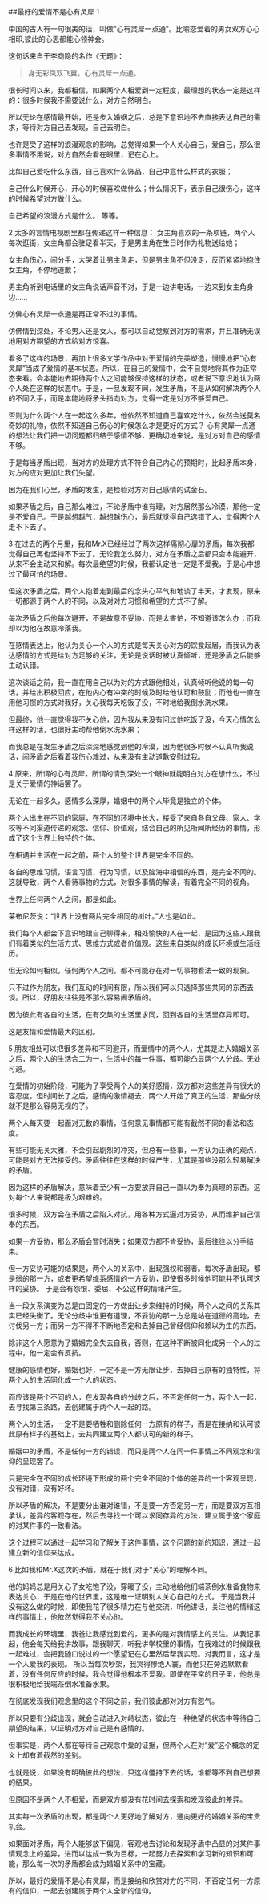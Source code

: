 ##最好的爱情不是心有灵犀
1

中国的古人有一句很美的话，叫做“心有灵犀一点通”。比喻恋爱着的男女双方心心相印,彼此的心思都能心领神会。

这句话来自于李商隐的名作《无题》：
>身无彩凤双飞翼，心有灵犀一点通。

很长时间以来，我都相信，如果两个人相爱到一定程度，最理想的状态一定是这样的：很多时候我不需要说什么，对方自然明白。

所以无论在感情最开始，还是步入婚姻之后，总是下意识地不去直接表达自己的需求，等待对方自己去发现，自己去明白。

也许是受了这样的浪漫观念的影响，总觉得如果一个人关心自己，爱自己，那么很多事情不用说，对方自然会看在眼里，记在心上。

比如自己爱吃什么东西，自己喜欢什么饰品，自己中意什么样式的衣服；

自己什么时候开心，开心的时候喜欢做什么；什么情况下，表示自己很伤心，这样的时候希望对方做什么。

自己希望的浪漫方式是什么。
等等。

2
太多的言情电视剧里都在传递这样一种信息：
女主角喜欢的一条项链，两个人每次逛街，女主角都会驻足看半天，于是男主角在生日时作为礼物送给她；

女主角伤心，闹分手，大哭着让男主角走，但是男主角不但没走，反而紧紧地抱住女主角，不停地道歉；

男主角听到电话里的女主角说话声音不对，于是一边讲电话，一边来到女主角身边……

仿佛心有灵犀一点通是再正常不过的事情。

仿佛情到深处，不论男人还是女人，都可以自动觉察到对方的需求，并且准确无误地用对方期望的方式给对方惊喜。

看多了这样的场景，再加上很多文学作品中对于爱情的完美塑造，慢慢地把“心有灵犀”当成了爱情的基本状态。所以，在自己的爱情中，会不自觉地将其作为正常态来看。会本能地去期待两个人之间能够保持这样的状态，或者说下意识地认为两个人处在这样的状态中。于是，一旦发现不同，发生矛盾，不是从如何解决两个人的不同入手，而是本能地将矛头指向对方，觉得一定是对方不够爱自己。

否则为什么两个人在一起这么多年，他依然不知道自己喜欢吃什么，依然会送莫名奇妙的礼物，依然不知道自己伤心的时候怎么才是更好的方式？
心有灵犀一点通的想法让我们把一切问题都归结于感情不够，更确切地来说，是对方对自己的感情不够。

于是每当矛盾出现，当对方的处理方式不符合自己内心的预期时，比起矛盾本身，对方的应对更加让我们失望。

因为在我们心里，矛盾的发生，是检验对方对自己感情的试金石。

如果矛盾之后，自己那么难过，不论矛盾中谁有理，对方居然那么冷漠，那他一定是不爱自己。于是越想越气，越想越伤心，最后就觉得自己选错了人，觉得两个人走不下去了。

3
在过去的两个月里，我和Mr.X已经经过了两次这样痛彻心扉的矛盾，每次我都觉得自己再也坚持不下去了。无论我怎么努力，对方在矛盾之后都只会本能避开，从来不会主动来和解。每次最绝望的时候，我都认定他一定是不爱我，于是心中想过了最可怕的场景。

但这次矛盾之后，两个人抱着走到最后的念头心平气和地谈了半天，才发现，原来一切都源于两个人的不同，以及对对方习惯和希望的方式不了解。

每次矛盾之后他每次避开，不是故意不妥协，而是太害怕，不知道该怎么办；而我却以为他在故意冷落我。

在感情表达上，他认为关心一个人的方式是每天关心对方的饮食起居，而我认为表达感情的方式是给对方足够的关注，无论是说话时被认真倾听，还是矛盾之后能够主动认错。

这次谈话之前，我一直在用自己以为对的方式跟他相处，认真倾听他说的每一句话，并给出积极回应，在他内心有冲突的时候及时给他认可和鼓励；而他也一直在用他习惯的方式对我好，关心我每天吃饭了没，不时地给我倒水洗水果。

但最终，他一直觉得我不关心他，因为我从来没有问过他吃饭了没，今天心情怎么样这样的话，也很好主动帮他倒水洗水果；

而我总是在发生矛盾之后深深地感觉到他的冷漠，因为他很多时候不认真听我说话，闹矛盾之后看着我伤心难过，从来没有主动道歉安慰过我。

4
原来，所谓的心有灵犀，所谓的情到深处一个眼神就能明白对方在想什么，不过是关于爱情的神话罢了。

无论在一起多久，感情多么深厚，婚姻中的两个人毕竟是独立的个体。

两个人出生在不同的家庭，在不同的环境中长大，接受了来自各自父母、家人、学校等不同渠道传递的观念、信仰、价值观，结合自己的所见所闻所经历的事情，形成了这个世界上独特的个体。

在相遇并生活在一起之前，两个人的整个世界是完全不同的。

各自的思维习惯，语言习惯，行为习惯，以及脑海中相信的东西，是完全不同的。这就导致，两个人看待事物的方式，对很多事情的解读，有着完全不同的视角。

世界上任何两个人之间，都是如此。

莱布尼茨说：“世界上没有两片完全相同的树叶。”人也是如此。

我们每个人都会下意识地跟自己聊得来，相处愉快的人在一起，是因为这些人跟我们有着类似的生活方式、思维方式或者价值观。这些来自类似的成长环境或生活经历。

但无论如何相似，任何两个人之间，都不可能存在对一切事物看法一致的现象。

只不过作为朋友，我们互动的时间有限，所以我们可以只选择那些共同的东西去谈。所以，好朋友往往是不那么容易闹矛盾的。

因为彼此有各自的生活，在有交集的生活里求同，回到各自的生活里存异即可。

这是友情和爱情最大的区别。

5
朋友相处可以把很多差异和不同避开，而爱情中的两个人，尤其是进入婚姻关系之后，两个人的生活合二为一，生活中的每一件事，都可能凸显两个人分歧。无处可避。

在爱情的初始阶段，可能为了享受两个人的美好感情，双方都对这些差异有很大的容忍度。但时间长了之后，感情的激情褪去，两个人开始了真正的生活，那些分歧就不是那么容易无视的了。

两个人每天要一起面对无数的事情，任何意见事情都可能有截然不同的看法和态度。

有些可能无关大雅，不会引起剧烈的冲突，但总有一些事，一方认为正确的观点，可能是对方无法接受的。矛盾往往在这样的时候产生，尤其是那些没那么轻易解决的矛盾。

因为这样的矛盾解决，意味着至少有一方要放弃自己一直以为奉为真理的东西。这对每个人来说都是极为艰难的。

很多时候，双方会在矛盾之后陷入对抗，用各种方式逼对方妥协，从而维护自己信奉的东西。

如果一方妥协，那么矛盾会暂时消失；如果双方都不肯妥协，最后往往以分手结束。

但一方妥协可能的结果是，两个人的关系中，出现强权和弱者。每次矛盾出现，都是弱的那一方，或者更希望维系感情的一方妥协，即使很多时候他可能并不认可这样的妥协。
于是会有怨恨、委屈、不公这样的情绪产生。

当一段关系演变为总是由固定的一方做出让步来维持的时候，两个人之间的关系其实已经失衡了。无论分歧中谁更有道理，不妥协的那一方总是站在道德的高地，去讨伐另一方；而另一方不得不不断地否定和去掉自己曾经信仰和赖以为生的东西。

除非这个人愿意为了婚姻完全失去自我，否则，在这种不断被同化成另一个人的过程中，他一定会有反抗。

健康的感情也好，婚姻也好，一定不是一方无限让步，去掉自己原有的独特性，将两个人的生活同化成一个人的状态。

而应该是两个不同的人，在发现各自的分歧之后，不否定任何一方，两个人一起，去寻找第三条路，去创建属于两个人一起的路。

两个人的生活，一定不是要牺牲和删除任何一方原有的样子，而是在接纳和认可彼此原有样子的基础上，去共同建立两个人都认可的新的样子。

婚姻中的矛盾，不是任何一方的错误，而只是两个人在同一件事情上不同观念和信仰的呈现罢了。

只是完全在不同的成长环境下形成的两个完全不同的个体的差异的一个客观呈现，没有对错，没有好坏。

所以矛盾的解决，不是要分出谁对谁错，不是要一方否定另一方，而是要双方互相承认，差异的客观存在，然后去寻找一个可以求同存异的方法，建立属于这个家庭的对某件事的一致看法。

这个过程可以通过一起学习和了解关于这件事情，这个问题的新的知识，通过一起建立新的信仰来达成。

6
比如我和Mr.X这次的矛盾，就在于我们对于“关心”的理解不同。

他的妈妈总是用关心子女吃饱了没，穿暖了没，主动地给他们端茶倒水准备食物来表达关心，于是在他的世界里，这是唯一证明别人关心自己的方式。
于是当我并没有这么做的时候，即使我花了很多精力在与他交流，听他讲话，关注他的情绪这样的事情上，他依然觉得我不关心他。

而我成长的环境里，我爸让我感觉到爱的，更多的是对我情感上的关注。从我记事起，他会每天给我讲故事，跟我聊天，听我讲学校里的事情，在我难过的时候跟我一起难过，会把我随口说过的一个愿望记在心里然后帮我实现。对我而言，这才是一个人爱我的表现。
所以当每次吵架，我哭得惨绝人寰，而他只在旁边默默看着，没有任何反应的时候，我会觉得他根本不爱我。即使在平常的日子里，他总是很积极地给我端茶倒水准备水果。

在彻底发现我们观念里的这个不同之前，我们彼此都对对方有怨气。

所以只要有分歧出现，就会自动进入对峙状态，彼此在一种绝望的状态中等待自己期望的结果，以证明对方对自己是有感情的。

但事实是，两个人都在等待自己观念中爱的证据，但两个人在对“爱”这个概念的定义上却有着截然的差别。

也就是说，如果没有明确彼此的想法，只这样僵持下去的话，谁都等不到自己想要的结果。

但原因不是两个人不相爱，而是双方都没有花时间去探索和发现彼此的差异。

其实每一次矛盾的出现，都是两个人更好地了解对方，通向更好的婚姻关系的宝贵机会。

如果面对矛盾，两个人能够放下偏见，客观地去讨论和发现矛盾中凸显的对某件事情观念上的差异，进而以达成一致为目标，一起努力去探索和学习新的知识和可能，那么每一次的矛盾都会成为婚姻关系中的宝藏。

所以，最好的爱情不是心有灵犀，而是接纳和欣赏对方的不同，不否定任何一方原有的信仰，一起去创建属于两个人全新的信仰。
